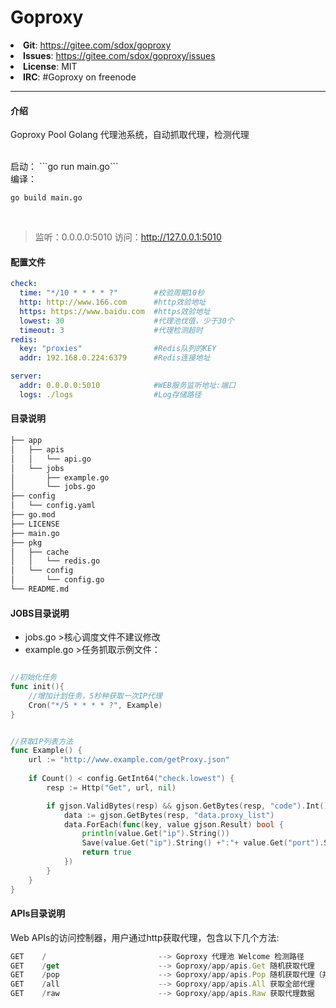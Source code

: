 # Goproxy
<li><strong>Git</strong>: <a href="https://gitee.com/sdox/goproxy">https://gitee.com/sdox/goproxy</a>
<li><strong>Issues</strong>: <a href="https://gitee.com/sdox/goproxy/issues">https://gitee.com/sdox/goproxy/issues</a>
<li><strong>License</strong>: MIT
<li><strong>IRC</strong>: #Goproxy on freenode

___

#### 介绍
Goproxy Pool 
Golang 代理池系统，自动抓取代理，检测代理

<br />
启动：
```go run main.go```

<br />
编译：

```go build main.go```

<br />

>监听：0.0.0.0:5010
>访问：http://127.0.0.1:5010


#### 配置文件
```yaml
check:
  time: "*/10 * * * * ?"        #校验周期10秒
  http: http://www.166.com      #http效验地址
  https: https://www.baidu.com  #https效验地址
  lowest: 30                    #代理池伐值，少于30个
  timeout: 3                    #代理检测超时
redis:
  key: "proxies"                #Redis队列的KEY
  addr: 192.168.0.224:6379      #Redis连接地址

server:
  addr: 0.0.0.0:5010            #WEB服务监听地址:端口
  logs: ./logs                  #Log存储路径
```

  

  
#### 目录说明
```bash
├── app
│   ├── apis
│   │   └── api.go
│   └── jobs
│       ├── example.go
│       └── jobs.go
├── config
│   └── config.yaml
├── go.mod
├── LICENSE
├── main.go
├── pkg
│   ├── cache
│   │   └── redis.go
│   └── config
│       └── config.go
└── README.md
```

#### JOBS目录说明
* jobs.go >核心调度文件不建议修改
* example.go >任务抓取示例文件：

```go

//初始化任务
func init(){
	//增加计划任务，5秒种获取一次IP代理
	Cron("*/5 * * * * ?", Example)
}


//获取IP列表方法
func Example() {
	url := "http://www.example.com/getProxy.json"	
	
	if Count() < config.GetInt64("check.lowest") {
		resp := Http("Get", url, nil)

		if gjson.ValidBytes(resp) && gjson.GetBytes(resp, "code").Int() == 10001 {
			data := gjson.GetBytes(resp, "data.proxy_list")
			data.ForEach(func(key, value gjson.Result) bool {
				println(value.Get("ip").String()) 
				Save(value.Get("ip").String() +":"+ value.Get("port").String(), value.String(), value.Get("timeout").Int())
				return true
			})
		}
	}	
}

```

#### APIs目录说明
Web APIs的访问控制器，用户通过http获取代理，包含以下几个方法:  <br />

```javascript
GET    /                         --> Goproxy 代理池 Welcome 检测路径
GET    /get                      --> Goproxy/app/apis.Get 随机获取代理
GET    /pop                      --> Goproxy/app/apis.Pop 随机获取代理（并删除）
GET    /all                      --> Goproxy/app/apis.All 获取全部代理
GET    /raw                      --> Goproxy/app/apis.Raw 获取代理数据
```

